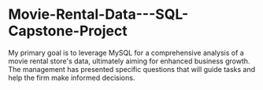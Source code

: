 # Movie-Rental-Data---SQL-Capstone-Project
My primary goal is to leverage MySQL for a comprehensive analysis of a movie rental store's data, ultimately aiming for enhanced business growth. The management has presented specific questions that will guide tasks and help the firm make informed decisions. 

